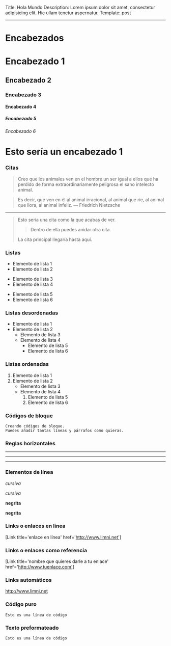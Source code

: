 Title: Hola Mundo
Description: Lorem ipsum dolor sit amet, consectetur adipisicing elit. Hic ullam tenetur aspernatur.
Template: post

----


# Encabezados

# Encabezado 1
## Encabezado 2
### Encabezado 3
#### Encabezado 4
##### Encabezado 5
###### Encabezado 6


Esto sería un encabezado 1
===


### Citas


> Creo que los animales ven en el hombre un ser igual a ellos que ha perdido de forma extraordinariamente peligrosa el sano intelecto animal.

> Es decir, que ven en él al animal irracional, al animal que ríe, al animal que llora, al animal infeliz. — Friedrich Nietzsche

----

> Esto sería una cita como la que acabas de ver.
> 
> > Dentro de ella puedes anidar otra cita.
> 
> La cita principal llegaría hasta aquí. 




### Listas


- Elemento de lista 1
- Elemento de lista 2
* Elemento de lista 3
* Elemento de lista 4
+ Elemento de lista 5
+ Elemento de lista 6

### Listas desordenadas

- Elemento de lista 1
- Elemento de lista 2
    - Elemento de lista 3
    - Elemento de lista 4
        - Elemento de lista 5
        - Elemento de lista 6

### Listas ordenadas

1. Elemento de lista 1
2.  Elemento de lista 2
    - Elemento de lista 3
    - Elemento de lista 4
        1. Elemento de lista 5
        2. Elemento de lista 6

### Códigos de bloque

~~~
Creando códigos de bloque.
Puedes añadir tantas líneas y párrafos como quieras.  
~~~


### Reglas horizontales


***
---
___


### Elementos de línea


*cursiva*

_cursiva_

**negrita**

__negrita__


###  Links o enlaces en línea

[Link title='enlace en línea' href='http://www.limni.net']

### Links o enlaces como referencia

[Link title='nombre que quieres darle a tu enlace' href='http://www.tuenlace.com']

### Links automáticos

<http://www.limni.net>

### Código puro 

`Esto es una línea de código`

### Texto preformateado

	Esto es una línea de código
